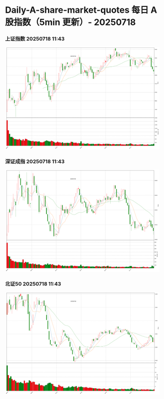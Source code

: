 
# Daily-A-share-market-quotes 每日 A 股指数（5min 更新）- 20250718

### 上证指数 20250718 11:43
![](./fig/2025/7/20250718-sh000001.png)

### 深证成指 20250718 11:43
![](./fig/2025/7/20250718-sz399001.png)

### 北证50 20250718 11:43
![](./fig/2025/7/20250718-bj899050.png)
